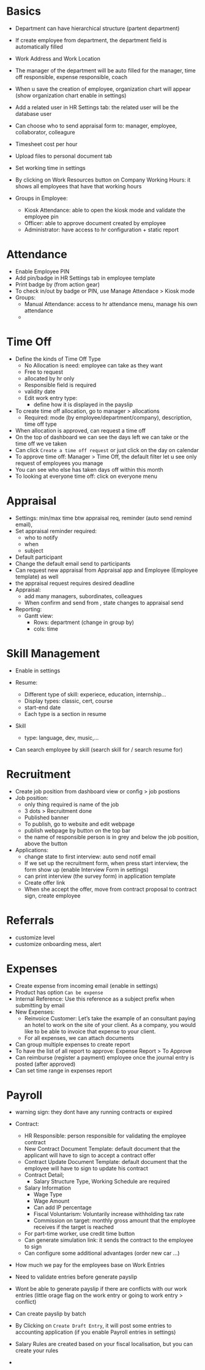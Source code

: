 # Basics

- Department can have hierarchical structure (partent department)
- If create employee from department, the department field is automatically filled
- Work Address and Work Location
- The manager of the department will be auto filled for the manager, time off responsible, expense responsible, coach
- When u save the creation of employee, organization chart will appear (show organization chart enable in settings)
- Add a related user in HR Settings tab: the related user will be the database user
- Can choose who to send appraisal form to: manager, employee, collaborator, colleagure
- Timesheet cost per hour
- Upload files to personal document tab
- Set working time in settings
- By clicking on Work Resources button on Company Working Hours: it shows all employees that have that working hours

- Groups in Employee:
  - Kiosk Attendance: able to open the kiosk mode and validate the employee pin
  - Officer: able to approve document created by employee
  - Administrator: have access to hr configuration + static report



# Attendance

- Enable Employee PIN
- Add pin/badge in HR Settings tab in employee template
- Print badge by (from action gear)
- To check in/out by badge or PIN, use Manage Attendace > Kiosk mode
- Groups:
  - Manual Attendance: access to hr attendance menu, manage his own attendance
  -

# Time Off

- Define the kinds of Time Off Type
  - No Allocation is need: employee can take as they want
  - Free to request
  - allocated by hr only
  - Responsible field is required
  - validity date
  - Edit work entry type:
    - define how it is displayed in the payslip
- To create time off allocation, go to manager > allocations
  - Required: mode (by employee/department/company), description, time off type
- When allocation is approved, can request a time off
- On the top of dashboard we can see the days left we can take or the time off we ve taken
- Can click `Create a time off request` or just click on the day on calendar
- To approve time off: Manager > Time Off, the default filter let u see only request of employees you manage
- You can see who else has taken days off within this month
- To looking at everyone time off: click on everyone menu

# Appraisal

- Settings: min/max time btw appraisal req, reminder (auto send remind email),
- Set appraisal reminder required:
  - who to notify
  - when
  - subject
- Default participant
- Change the default email send to participants
- Can request new appraisal from Appraisal app and Employee (Employee template) as well
- the appraisal request requires desired deadline
- Appraisal:
  - add many managers, subordinates, colleagues
  - When confirm and send from , state changes to appraisal send
- Reporting:
  - Gantt view:
    - Rows: department (change in group by)
    - cols: time

# Skill Management

- Enable in settings
- Resume:
  - Different type of skill: experiece, education, internship...
  - Display types: classic, cert, course
  - start-end date
  - Each type is a section in resume

- Skill
  - type: language, dev, music,...

- Can search employee by skill (search skill for / search resume for)

# Recruitment

- Create job position from dashboard view or config > job postions
- Job position:
  - only thing required is name of the job
  - 3 dots > Recruitment done
  - Published banner
  - To publish, go to website and edit webpage
  - publish webpage by button on the top bar
  - the name of responsible person is in grey and below the job position, above the button
- Applications:
  - change state to first interview: auto send notif email
  - If we set up the recruitment form, when press start interview, the form show up (enable Interview Form in settings)
  - can print interview (the survey form) in application template
  - Create offer link
  - When she accept the offer, move from contract proposal to contract sign, create employee

# Referrals

- customize level
- customize onboarding mess, alert

# Expenses

- Create expense from incoming email (enable in settings)
- Product has option `Can be expense`
- Internal Reference: Use this reference as a subject prefix when submitting by email
- New Expenses:
  - Reinvoice Customer: Let’s take the example of an consultant paying an hotel to work on the site of your client. As a company, you would like to be able to invoice that expense to your client.
  - For all expenses, we can attach documents
- Can group multiple expenses to create report
- To have the list of all report to approve: Expense Report > To Approve
- Can reimburse (register a payment) employee once the journal entry is posted (after approved)
- Can set time range in expenses report

# Payroll

- warning sign: they dont have any running contracts or expired
- Contract:
  - HR Responsible: person responsible for validating the employee contract
  - New Contract Document Template: default document that the applicant will have to sign to accept a contract offer
  - Contract Update Document Template: default document that the employee will have to sign to update his contract
  - Contract Detail;
    - Salary Structure Type, Working Schedule are required
  - Salary Information
    - Wage Type
    - Wage Amount
    - Can add IP percentage
    - Fiscal Voluntarism: Voluntarily increase withholding tax rate
    - Commission on target: monthly gross amount that the employee receives if the target is reached
  - For part-time worker, use credit time button
  - Can generate simulation link: it sends the contract to the employee to sign
  - Can configure some additional advantages (order new car ...)


- How much we pay for the employees base on Work Entries
- Need to validate entries before generate payslip
- Wont be able to generate payslip if there are conflicts with our work entries (little orage flag on the work entry or going to work entry > conflict)
- Can create payslip by batch
- By Clicking on `Create Draft Entry`, it will post some entries to accounting application (if you enable Payroll entries in settings)
- Salary Rules are created based on your fiscal localisation, but you can create your rules
-
